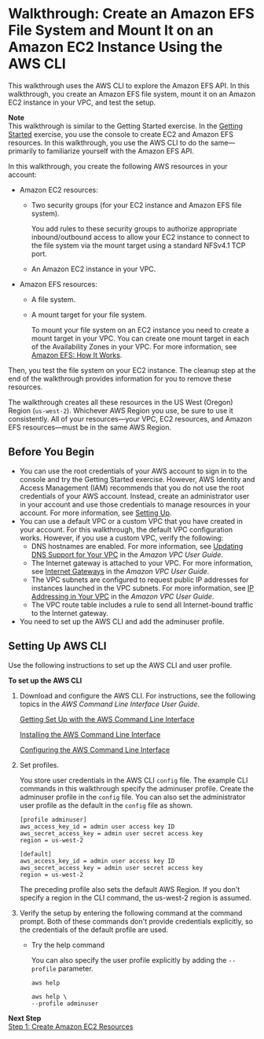 # Walkthrough: Create an Amazon EFS File System and Mount It on an Amazon EC2 Instance Using the AWS CLI<a name="wt1-getting-started"></a>

This walkthrough uses the AWS CLI to explore the Amazon EFS API\. In this walkthrough, you create an Amazon EFS file system, mount it on an Amazon EC2 instance in your VPC, and test the setup\.

**Note**  
This walkthrough is similar to the Getting Started exercise\. In the [Getting Started](getting-started.md) exercise, you use the console to create EC2 and Amazon EFS resources\. In this walkthrough, you use the AWS CLI to do the same—primarily to familiarize yourself with the Amazon EFS API\.

In this walkthrough, you create the following AWS resources in your account:
+ Amazon EC2 resources:
  + Two security groups \(for your EC2 instance and Amazon EFS file system\)\.

    You add rules to these security groups to authorize appropriate inbound/outbound access to allow your EC2 instance to connect to the file system via the mount target using a standard NFSv4\.1 TCP port\.
  + An Amazon EC2 instance in your VPC\. 
+ Amazon EFS resources:
  + A file system\.
  + A mount target for your file system\.

    To mount your file system on an EC2 instance you need to create a mount target in your VPC\. You can create one mount target in each of the Availability Zones in your VPC\. For more information, see [Amazon EFS: How It Works](how-it-works.md)\. 

 Then, you test the file system on your EC2 instance\. The cleanup step at the end of the walkthrough provides information for you to remove these resources\. 

The walkthrough creates all these resources in the US West \(Oregon\) Region \(`us-west-2`\)\. Whichever AWS Region you use, be sure to use it consistently\. All of your resources—your VPC, EC2 resources, and Amazon EFS resources—must be in the same AWS Region\. 

## Before You Begin<a name="wt1-prepare"></a>
+ You can use the root credentials of your AWS account to sign in to the console and try the Getting Started exercise\. However, AWS Identity and Access Management \(IAM\) recommends that you do not use the root credentials of your AWS account\. Instead, create an administrator user in your account and use those credentials to manage resources in your account\. For more information, see [Setting Up](setting-up.md)\.
+ You can use a default VPC or a custom VPC that you have created in your account\. For this walkthrough, the default VPC configuration works\. However, if you use a custom VPC, verify the following:
  + DNS hostnames are enabled\. For more information, see [Updating DNS Support for Your VPC](https://docs.aws.amazon.com/vpc/latest/userguide/vpc-dns.html#vpc-dns-viewing) in the *Amazon VPC User Guide*\. 
  + The Internet gateway is attached to your VPC\. For more information, see [Internet Gateways](https://docs.aws.amazon.com/vpc/latest/userguide/VPC_Internet_Gateway.html) in the *Amazon VPC User Guide*\.
  + The VPC subnets are configured to request public IP addresses for instances launched in the VPC subnets\. For more information, see [IP Addressing in Your VPC](https://docs.aws.amazon.com/vpc/latest/userguide/vpc-ip-addressing.html) in the *Amazon VPC User Guide*\.
  + The VPC route table includes a rule to send all Internet\-bound traffic to the Internet gateway\.
+ You need to set up the AWS CLI and add the adminuser profile\.

## Setting Up AWS CLI<a name="wt1-setup-awscli"></a>

Use the following instructions to set up the AWS CLI and user profile\. 

**To set up the AWS CLI**

1. Download and configure the AWS CLI\. For instructions, see the following topics in the *AWS Command Line Interface User Guide*\. 

    [Getting Set Up with the AWS Command Line Interface](https://docs.aws.amazon.com/cli/latest/userguide/cli-chap-getting-set-up.html) 

    [Installing the AWS Command Line Interface](https://docs.aws.amazon.com/cli/latest/userguide/installing.html) 

   [Configuring the AWS Command Line Interface](https://docs.aws.amazon.com/cli/latest/userguide/cli-chap-getting-started.html)

1. Set profiles\.

    You store user credentials in the AWS CLI `config` file\. The example CLI commands in this walkthrough specify the adminuser profile\. Create the adminuser profile in the `config` file\. You can also set the administrator user profile as the default in the `config` file as shown\. 

   ```
   [profile adminuser]
   aws_access_key_id = admin user access key ID
   aws_secret_access_key = admin user secret access key
   region = us-west-2
   
   [default]
   aws_access_key_id = admin user access key ID
   aws_secret_access_key = admin user secret access key
   region = us-west-2
   ```

   The preceding profile also sets the default AWS Region\. If you don't specify a region in the CLI command, the us\-west\-2 region is assumed\.

1. Verify the setup by entering the following command at the command prompt\. Both of these commands don't provide credentials explicitly, so the credentials of the default profile are used\.
   + Try the help command

     You can also specify the user profile explicitly by adding the `--profile` parameter\.

     ```
     aws help
     ```

     ```
     aws help \
     --profile adminuser
     ```

**Next Step**  
[Step 1: Create Amazon EC2 Resources](wt1-create-ec2-resources.md) 